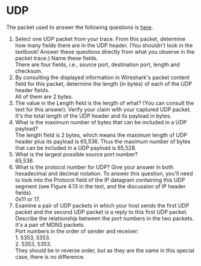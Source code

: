 # UDP
The packet used to answer the following questions is [here](./udp_packet.pdf).
1. Select one UDP packet from your trace. From this packet, determine how many fields there are in the UDP header. (You shouldn't look in the textbook! Answer these questions directly from what you observe in the packet trace.) Name these fields.  
There are four fields, i.e., source port, destination port, length and checksum.  
2. By consulting the displayed information in Wireshark's packet content field for this packet, determine the length (in bytes) of each of the UDP header fields.  
All of them are 2 bytes.  
3. The value in the Length field is the length of what? (You can consult the text for this answer). Verify your claim with your captured UDP packet.  
It's the total length of the UDP header and its payload in bytes.  
4. What is the maximum number of bytes that can be included in a UDP payload?  
The length field is 2 bytes, which means the maximum length of UDP header plus its payload is 65,536. Thus the maximum number of bytes that can be included in a UDP payload is 65,528.  
5. What is the largest possible source port number?  
65,536.  
6. What is the protocol number for UDP? Give your answer in both hexadecimal and decimal notation. To answer this question, you'll need to look into the Protocol field of the IP datagram containing this UDP segment (see Figure 4.13 in the text, and the discussion of IP header fields).  
0x11 or 17.  
7. Examine a pair of UDP packets in which your host sends the first UDP packet and the second UDP packet is a reply to this first UDP packet. Describe the relationship between the port numbers in the two packets.  
It's a pair of MDNS packets.  
Port numbers in the order of sender and receiver:  
1\. 5353, 5353.  
2\. 5353, 5353.  
They should be in reverse order, but as they are the same in this special case, there is no difference.  
 
